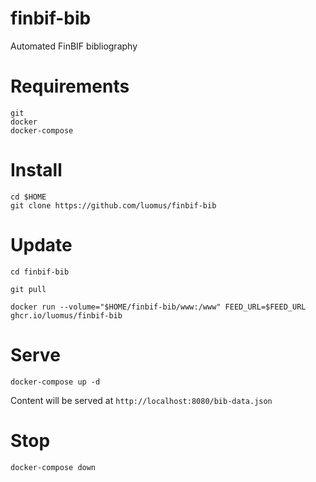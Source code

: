 # finbif-bib
Automated FinBIF bibliography

# Requirements
```
git
docker
docker-compose
```

# Install
```
cd $HOME
git clone https://github.com/luomus/finbif-bib
```

# Update
```
cd finbif-bib

git pull

docker run --volume="$HOME/finbif-bib/www:/www" FEED_URL=$FEED_URL ghcr.io/luomus/finbif-bib
```

# Serve
```
docker-compose up -d
```
Content will be served at `http://localhost:8080/bib-data.json`

# Stop
```
docker-compose down
```
